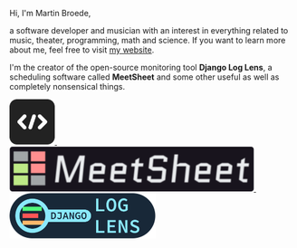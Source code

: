 Hi, I'm Martin Broede,

a software developer and musician with an interest in everything related to music, theater, programming, math and science. If you want to learn more about me, feel free to visit [my website](https://broede.dev).

I'm the creator of the open-source monitoring tool **Django Log Lens**, a scheduling software called **MeetSheet** and some other useful as well as completely nonsensical things. 

<span>
    <a href="https://broede.dev">
        <img src="img/code.svg" height="80rem" />
    </a>
    &nbsp;
    &nbsp;
    <a href="https://meetsheet.app">
        <img src="img/meetsheet.svg" height="80rem" />
    </a>
    &nbsp;
    &nbsp;
    <a href="https://pypi.org/project/django-log-lens/">
        <img src="https://raw.githubusercontent.com/martinbroede/django-log-lens/main/django_log_lens/static/django_log_lens/logo.svg" height="80px" />
    </a>
</span>
